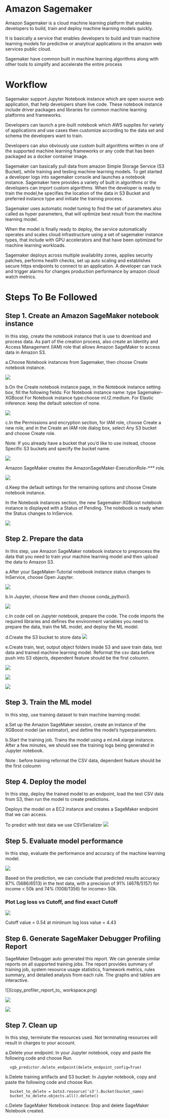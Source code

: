 

# Amazon Sagemaker

Amazon Sagemaker is a cloud machine learning platform that enables developers to build, train and deploy machine learning models quickly.

It is basically a service that enables developers to build and train machine learning models for predictive or analytical applications in 
the amazon web services public cloud.

Sagemaker have common built in machine learning algorithms along with other tools to simplify and accelerate the entire process

# Workflow

Sagemaker support Jupyter Notebook instance which are open source web application, that help developers share live code.
These notebook instance include driver packages and libraries for common machine learning platforms and frameworks.

Developers can launch a pre-built notebook which AWS supplies for variety of applications and use cases then customize according to the 
data set and schema the developers want to train.

Developers can also obviously use custom built algorithms written in one of the supported machine learning frameworks or any code that 
has been packaged as a docker container image.

Sagemaker can basically pull data from amazon Simple Storage Service (S3 Bucket), while training and testing machine learning models.
To get started a developer logs into sagemaker console and launches a notebook instance. Sagemaker here provides a variety of built in 
algorithms or the developers can import custom algorithms. When the developer is ready to train the model,he specifies the location of 
the data in S3 Bucket and preferred instance type and initiate the training process.

Sagemaker uses automatic model tuning to find the set of parameters also called as hyper parameters, that will optimize best result from 
the machine learning model.

When the model is finally ready to deploy, the service automatically operates and scales cloud infrastructure using a set of sagemaker instance
 types, that include with GPU accelerators and that have been optimized for machine learning workloads.

Sagemaker deploys across multiple availability zones, applies security patches, performs health checks, set up auto scaling and establishes
 secure https endpoints to connect to an application. A developer can track and trigger alarms for changes production performance by 
amazon cloud watch metrics.


# Steps To Be Followed

## Step 1. Create an Amazon SageMaker notebook instance

In this step, create the notebook instance that is use to download and process data. As part of the creation process, also create an Identity and Access Management (IAM) role that allows Amazon SageMaker to access data in Amazon S3.

a.Choose Notebook instances from Sagemaker, then choose Create notebook instance.

![](1.jpg)

b.On the Create notebook instance page, in the Notebook instance setting box, fill the following fields:
       For Notebook instance name: type Sagemaker-XGBoost
       For Notebook instance type:choose ml.t2.medium.
       For Elastic inference: keep the default selection of none.

![](2.jpg)

c.In the Permissions and encryption section, for IAM role, choose Create a new role, and in the Create an IAM role dialog box, select Any S3 bucket and choose Create role.

Note: If you already have a bucket that you’d like to use instead, choose Specific S3 buckets and specify the bucket name.

![](3.jpg)

Amazon SageMaker creates the AmazonSageMaker-ExecutionRole-*** role. 

![](4.jpg)

d.Keep the default settings for the remaining options and choose Create notebook instance.

In the Notebook instances section, the new Sagemaker-XGBoost notebook instance is displayed with a Status of Pending. The notebook is ready when the Status changes to InService.

![](5.jpg)

## Step 2. Prepare the data

In this step, use Amazon SageMaker notebook instance to preprocess the data that you need to train your machine learning model and then upload the data to Amazon S3.

a.After your SageMaker-Tutorial notebook instance status changes to InService, choose Open Jupyter.

![](5a.jpg)

b.In Jupyter, choose New and then choose conda_python3.

![](6.jpg)

c.In code cell on Jupyter notebook, prepare the code.
The code imports the required libraries and defines the environment variables you need to prepare the data, train the ML model, 
and deploy the ML model.

d.Create the S3 bucket to store data
![](7.jpg)

e.Create train, test, output object folders inside S3 and save train data, test data and trained machine learning model. 
Reformat the csv data before push into S3 objects, dependent feature should be the first coloumn.

![](8.jpg)

![](10.jpg)

![](9.jpg)

## Step 3. Train the ML model

In this step, use training dataset to train machine learning model.

a.Set up the Amazon SageMaker session, create an instance of the XGBoost model (an estimator), and define the model’s hyperparameters. 

b.Start the training job. Trains the model using a ml.m4.xlarge instance. 
After a few minutes, we should see the training logs being generated in Jupyter notebook.

Note : before training reformat the CSV data, dependent feature should be the first coloumn

## Step 4. Deploy the model

In this step, deploy the trained model to an endpoint, load the test CSV data from S3, then run the model to create predictions.

Deploys the model on a EC2 instance and creates a SageMaker endpoint that we can access. 

To predict with test data we use CSVSerializer
![](end_point.png)


## Step 5. Evaluate model performance

In this step, evaluate the performance and accuracy of the machine learning model.

![](metrics.png)

Based on the prediction, we can conclude that predicted results accuracy 87% (5686/6513) in the test data,
with a precision of 91% (4678/5157) for income < 50k and 74% (1008/1356) for income> 50k.

### Plot Log loss vs Cutoff, and find exact Cutoff 

![](log_loss.png)

Cutoff value = 0.54 at minimum log loss value = 4.43

 
## Step 6. Generate SageMaker Debugger Profiling Report

SageMaker Debugger auto generated this report. We can generate similar reports on all supported training jobs. 
The report provides summary of training job, system resource usage statistics, framework metrics, rules summary, 
and detailed analysis from each rule. The graphs and tables are interactive.

![](copy_profiler_report_to_ workspace.png)

![](11.jpg)

![](12.jpg)

## Step 7. Clean up

In this step, terminate the resources used. Not terminating resources will result in charges to your account.

a.Delete your endpoint: In your Jupyter notebook, copy and paste the following code and choose Run.

      xgb_predictor.delete_endpoint(delete_endpoint_config=True)

b.Delete training artifacts and S3 bucket: In Jupyter notebook, copy and paste the following code and choose Run.

      bucket_to_delete = boto3.resource('s3').Bucket(bucket_name)
      bucket_to_delete.objects.all().delete()
      
c.Delete SageMaker Notebook instance: Stop and delete SageMaker Notebook created.








